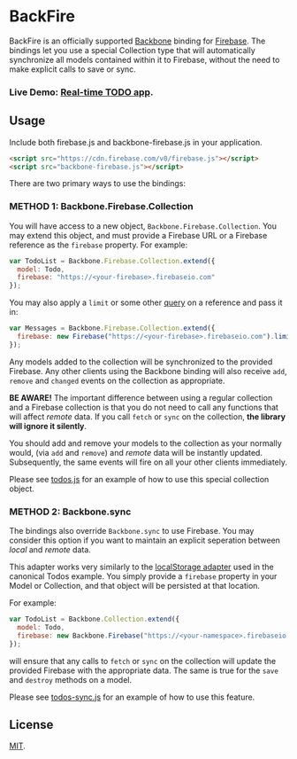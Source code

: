 BackFire
========
BackFire is an officially supported [Backbone](http://backbonejs.org) binding for
[Firebase](http://www.firebase.com/?utm_medium=web&utm_source=backfire).
The bindings let you use a special Collection type that will automatically
synchronize all models contained within it to Firebase, without the need
to make explicit calls to save or sync.

### Live Demo: <a target="_blank" href="http://firebase.github.com/backfire">Real-time TODO app</a>.

Usage
-----
Include both firebase.js and backbone-firebase.js in your application.

```html
<script src="https://cdn.firebase.com/v0/firebase.js"></script>
<script src="backbone-firebase.js"></script>
```

There are two primary ways to use the bindings:

### METHOD 1: Backbone.Firebase.Collection

You will have access to a new object, `Backbone.Firebase.Collection`. You
may extend this object, and must provide a Firebase URL or a Firebase reference
as the `firebase` property. For example:

```js
var TodoList = Backbone.Firebase.Collection.extend({
  model: Todo,
  firebase: "https://<your-firebase>.firebaseio.com"
});
```

You may also apply a `limit` or some other [query](https://www.firebase.com/docs/queries.html)
on a reference and pass it in:

```js
var Messages = Backbone.Firebase.Collection.extend({
  firebase: new Firebase("https://<your-firebase>.firebaseio.com").limit(10)
});
```

Any models added to the collection will be synchronized to the provided
Firebase. Any other clients using the Backbone binding will also receive
`add`, `remove` and `changed` events on the collection as appropriate.

**BE AWARE!** The important difference between using a regular collection and
a Firebase collection is that you do not need to call any functions that will
affect _remote_ data. If you call `fetch` or `sync` on the collection, **the
library will ignore it silently**.

You should add and remove your models to the collection as your normally would,
(via `add` and `remove`) and _remote_ data will be instantly updated.
Subsequently, the same events will fire on all your other clients immediately.

Please see [todos.js](https://github.com/firebase/backfire/blob/gh-pages/todos.js)
for an example of how to use this special collection object.

### METHOD 2: Backbone.sync

The bindings also override `Backbone.sync` to use Firebase. You may consider
this option if you want to maintain an explicit seperation between _local_ and
_remote_ data.

This adapter works very similarly to the
[localStorage adapter](http://documentcloud.github.com/backbone/docs/backbone-localstorage.html)
used in the canonical Todos example. You simply provide a `firebase` property
in your Model or Collection, and that object will be persisted at that location.

For example:

```js
var TodoList = Backbone.Collection.extend({
  model: Todo,
  firebase: new Backbone.Firebase("https://<your-namespace>.firebaseio.com")
});
```

will ensure that any calls to `fetch` or `sync` on the collection will update
the provided Firebase with the appropriate data. The same is true for the
`save` and `destroy` methods on a model.

Please see [todos-sync.js](https://github.com/firebase/backfire/blob/gh-pages/todos-sync.js)
for an example of how to use this feature.

License
-------
[MIT](http://firebase.mit-license.org).
